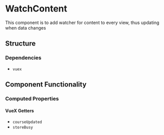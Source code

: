WatchContent
===============
This component is to add watcher for content to every view, thus updating when data changes 

## Structure

### Dependencies
* `vuex`

Component Functionality
---------
### Computed Properties
#### VueX Getters
- `courseUpdated`
- `storeBusy`

